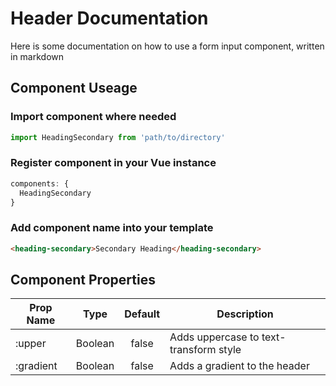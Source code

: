 # Header Documentation

Here is some documentation on how to use a form input component, written in markdown

## Component Useage

### Import component where needed

```javascript
import HeadingSecondary from 'path/to/directory'
```

### Register component in your Vue instance

```javascript
components: {
  HeadingSecondary
}
```

### Add component name into your template

```html
<heading-secondary>Secondary Heading</heading-secondary>
```

## Component Properties

| Prop Name |  Type   | Default | Description                            |
| --------- | :-----: | :-----: | -------------------------------------- |
| :upper    | Boolean |  false  | Adds uppercase to text-transform style |
| :gradient | Boolean |  false  | Adds a gradient to the header          |
